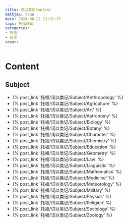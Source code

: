 ```yaml
---
title: 词以类记Content
mathjax: true
date: 2024-08-21 21:31:37
tags: 托福阅读
categories:
- 托福
- 阅读
cover:
---
```

# Content
## Subject
- {% post_link '托福/词以类记/Subject/Anthropology' %}
- {% post_link '托福/词以类记/Subject/Agriculture' %}
- {% post_link '托福/词以类记/Subject/Art' %}
- {% post_link '托福/词以类记/Subject/Astronomy' %}
- {% post_link '托福/词以类记/Subject/Biology' %}
- {% post_link '托福/词以类记/Subject/Botany' %}
- {% post_link '托福/词以类记/Subject/Character' %}
- {% post_link '托福/词以类记/Subject/Chemistry' %}
- {% post_link '托福/词以类记/Subject/Education' %}
- {% post_link '托福/词以类记/Subject/Geometry' %}
- {% post_link '托福/词以类记/Subject/Law' %}
- {% post_link '托福/词以类记/Subject/Linguistic' %}
- {% post_link '托福/词以类记/Subject/Mathematics' %}
- {% post_link '托福/词以类记/Subject/Medicine' %}
- {% post_link '托福/词以类记/Subject/Meteorology' %}
- {% post_link '托福/词以类记/Subject/Military' %}
- {% post_link '托福/词以类记/Subject/Physics' %}
- {% post_link '托福/词以类记/Subject/Religion' %}
- {% post_link '托福/词以类记/Subject/Sociology' %}
- {% post_link '托福/词以类记/Subject/Zoology' %}
